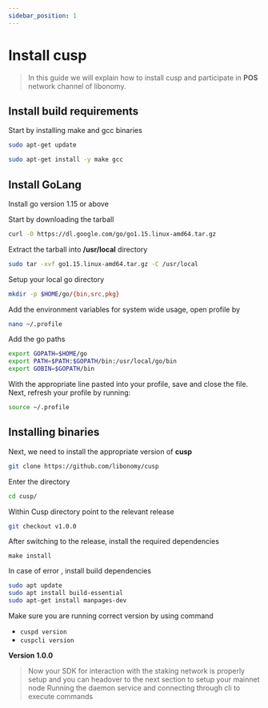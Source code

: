 ```yaml
---
sidebar_position: 1
---
```


# Install cusp

<!-- Or **try Docusaurus immediately** with **[docusaurus.new](https://docusaurus.new)**. -->
> In this guide we will explain how to install cusp and participate in **POS** network channel of libonomy.

## Install build requirements
Start by installing make and gcc binaries
```bash
sudo apt-get update

sudo apt-get install -y make gcc

```

## Install GoLang

Install go version 1.15 or above

Start by downloading the tarball 
```bash
curl -O https://dl.google.com/go/go1.15.linux-amd64.tar.gz
```

Extract the tarball into **/usr/local** directory

```bash
sudo tar -xvf go1.15.linux-amd64.tar.gz -C /usr/local
```
Setup your local go directory
```bash
mkdir -p $HOME/go/{bin,src,pkg}
```
Add the environment variables for system wide usage, open profile by
```bash
nano ~/.profile
```
Add the go paths
```bash
export GOPATH=$HOME/go
export PATH=$PATH:$GOPATH/bin:/usr/local/go/bin
export GOBIN=$GOPATH/bin
```
With the appropriate line pasted into your profile, save and close the file. Next, refresh your profile by running:

```bash
source ~/.profile
```

## Installing binaries

Next, we need to install the appropriate version of **cusp**
```bash
git clone https://github.com/libonomy/cusp
```

 Enter the directory

```bash
cd cusp/
```

 Within Cusp directory point to the relevant release

```bash
git checkout v1.0.0
```

After switching to the release, install the required dependencies

```
make install
```

In case of error , install build dependencies

```bash
sudo apt update
sudo apt install build-essential
sudo apt-get install manpages-dev
```

Make sure you are running correct version by using command

-   `cuspd version`
-   `cuspcli version`

**Version 1.0.0**

> Now your SDK for interaction with the staking network is properly setup and you can headover to the next section to setup your mainnet node
Running the daemon service and connecting through cli to execute commands
